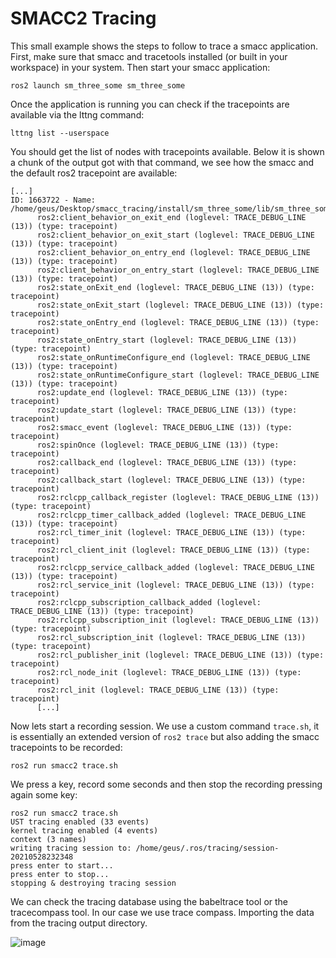 # SMACC2 Tracing

This small example shows the steps to follow to trace a smacc application.
First, make sure that smacc and tracetools installed (or built in your workspace) in your system.
Then start your smacc application:

```
ros2 launch sm_three_some sm_three_some
```

Once the application is running you can check if the tracepoints are available via the lttng command:

```
lttng list --userspace
```

You should get the list of nodes with tracepoints available. Below it is shown a chunk of the output got with that command, we see how the smacc and the default ros2 tracepoint are available:

```
[...]
ID: 1663722 - Name: /home/geus/Desktop/smacc_tracing/install/sm_three_some/lib/sm_three_some/sm_three_some_node
      ros2:client_behavior_on_exit_end (loglevel: TRACE_DEBUG_LINE (13)) (type: tracepoint)
      ros2:client_behavior_on_exit_start (loglevel: TRACE_DEBUG_LINE (13)) (type: tracepoint)
      ros2:client_behavior_on_entry_end (loglevel: TRACE_DEBUG_LINE (13)) (type: tracepoint)
      ros2:client_behavior_on_entry_start (loglevel: TRACE_DEBUG_LINE (13)) (type: tracepoint)
      ros2:state_onExit_end (loglevel: TRACE_DEBUG_LINE (13)) (type: tracepoint)
      ros2:state_onExit_start (loglevel: TRACE_DEBUG_LINE (13)) (type: tracepoint)
      ros2:state_onEntry_end (loglevel: TRACE_DEBUG_LINE (13)) (type: tracepoint)
      ros2:state_onEntry_start (loglevel: TRACE_DEBUG_LINE (13)) (type: tracepoint)
      ros2:state_onRuntimeConfigure_end (loglevel: TRACE_DEBUG_LINE (13)) (type: tracepoint)
      ros2:state_onRuntimeConfigure_start (loglevel: TRACE_DEBUG_LINE (13)) (type: tracepoint)
      ros2:update_end (loglevel: TRACE_DEBUG_LINE (13)) (type: tracepoint)
      ros2:update_start (loglevel: TRACE_DEBUG_LINE (13)) (type: tracepoint)
      ros2:smacc_event (loglevel: TRACE_DEBUG_LINE (13)) (type: tracepoint)
      ros2:spinOnce (loglevel: TRACE_DEBUG_LINE (13)) (type: tracepoint)
      ros2:callback_end (loglevel: TRACE_DEBUG_LINE (13)) (type: tracepoint)
      ros2:callback_start (loglevel: TRACE_DEBUG_LINE (13)) (type: tracepoint)
      ros2:rclcpp_callback_register (loglevel: TRACE_DEBUG_LINE (13)) (type: tracepoint)
      ros2:rclcpp_timer_callback_added (loglevel: TRACE_DEBUG_LINE (13)) (type: tracepoint)
      ros2:rcl_timer_init (loglevel: TRACE_DEBUG_LINE (13)) (type: tracepoint)
      ros2:rcl_client_init (loglevel: TRACE_DEBUG_LINE (13)) (type: tracepoint)
      ros2:rclcpp_service_callback_added (loglevel: TRACE_DEBUG_LINE (13)) (type: tracepoint)
      ros2:rcl_service_init (loglevel: TRACE_DEBUG_LINE (13)) (type: tracepoint)
      ros2:rclcpp_subscription_callback_added (loglevel: TRACE_DEBUG_LINE (13)) (type: tracepoint)
      ros2:rclcpp_subscription_init (loglevel: TRACE_DEBUG_LINE (13)) (type: tracepoint)
      ros2:rcl_subscription_init (loglevel: TRACE_DEBUG_LINE (13)) (type: tracepoint)
      ros2:rcl_publisher_init (loglevel: TRACE_DEBUG_LINE (13)) (type: tracepoint)
      ros2:rcl_node_init (loglevel: TRACE_DEBUG_LINE (13)) (type: tracepoint)
      ros2:rcl_init (loglevel: TRACE_DEBUG_LINE (13)) (type: tracepoint)
      [...]
```
Now lets start a recording session. We use a custom command ```trace.sh```, it is essentially an extended version of ```ros2 trace``` but also adding the smacc tracepoints to be recorded:

```
ros2 run smacc2 trace.sh
```
We press a key, record some seconds and then stop the recording pressing again some key:

```
ros2 run smacc2 trace.sh
UST tracing enabled (33 events)
kernel tracing enabled (4 events)
context (3 names)
writing tracing session to: /home/geus/.ros/tracing/session-20210528232348
press enter to start...
press enter to stop...
stopping & destroying tracing session
```
We can check the tracing database using the babeltrace tool or the tracecompass tool.
In our case we use trace compass. Importing the data from the tracing output directory.

![image](https://user-images.githubusercontent.com/13334595/120043632-9b258500-c00c-11eb-9e64-cb5507c46f49.png)
